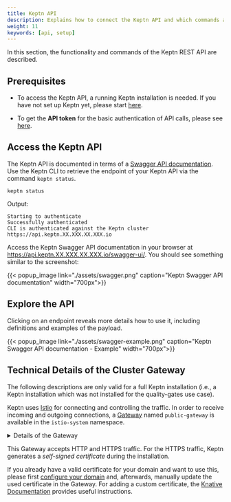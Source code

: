 ```yaml
---
title: Keptn API
description: Explains how to connect the Keptn API and which commands are available.
weight: 11
keywords: [api, setup]
---
```


In this section, the functionality and commands of the Keptn REST API are described.

## Prerequisites

- To access the Keptn API, a running Keptn installation is needed. If you have not set up Keptn yet, please start [here](../../installation/setup-keptn).

- To get the **API token** for the basic authentication of API calls, please see [here](../cli/#keptn-auth).  

## Access the Keptn API

The Keptn API is documented in terms of a [Swagger API documentation](https://swagger.io/).
Use the Keptn CLI to retrieve the endpoint of your Keptn API via the command `keptn status`. 

```console
keptn status
```

Output:
```console
Starting to authenticate
Successfully authenticated
CLI is authenticated against the Keptn cluster https://api.keptn.XX.XXX.XX.XXX.io
```

Access the Keptn Swagger API documentation in your browser at https://api.keptn.XX.XXX.XX.XXX.io/swagger-ui/. You should see something similar to the screenshot:

{{< popup_image
    link="./assets/swagger.png"
    caption="Keptn Swagger API documentation"
    width="700px">}}

## Explore the API

Clicking on an endpoint reveals more details how to use it, including definitions and examples of the payload.

{{< popup_image
    link="./assets/swagger-example.png"
    caption="Keptn Swagger API documentation - Example"
    width="700px">}}

## Technical Details of the Cluster Gateway

The following descriptions are only valid for a full Keptn installation 
(i.e., a Keptn installation which was not installed for the quality-gates use case).

Keptn uses [Istio](https://istio.io/) for connecting and controlling the traffic.
In order to receive incoming and outgoing connections,
a [Gateway](https://istio.io/docs/reference/config/networking/gateway/) named `public-gateway` is available in the `istio-system` namespace.

<details><summary>Details of the Gateway</summary>
    <p>

    apiVersion: networking.istio.io/v1alpha3
    kind: Gateway
    metadata:
    name: public-gateway
    namespace: istio-system
    spec:
    selector:
        istio: ingressgateway
    servers:
    - port:
        name: http
        number: 80
        protocol: HTTP
        hosts:
        - '*'    
    - hosts:
        - '*'
        port:
        name: https
        number: 443
        protocol: HTTPS
        tls:
        mode: SIMPLE
        privateKey: /etc/istio/ingressgateway-certs/tls.key
        serverCertificate: /etc/istio/ingressgateway-certs/tls.crt

</p>
</details>

This Gateway accepts HTTP and HTTPS traffic. 
For the HTTPS traffic, Keptn generates a *self-signed certificate* during the installation.

If you already have a valid certificate for your domain and want to use this, please 
first [configure your domain](../cli/#keptn-configure-domain) and,
afterwards, manually update the used certificate in the Gateway.
For adding a custom certificate, the [Knative Documentation](https://knative.dev/docs/serving/using-a-tls-cert/)
provides useful instructions.
